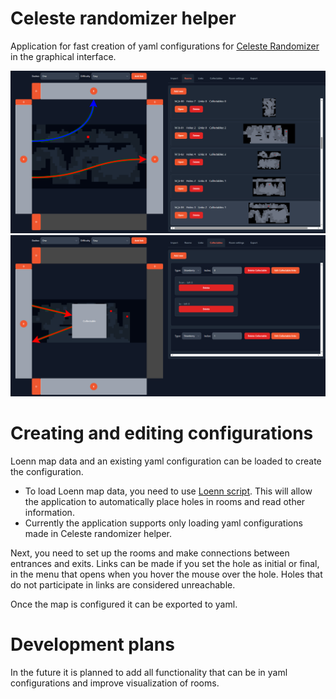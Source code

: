 # Celeste randomizer helper

Application for fast creation of yaml configurations for [Celeste Randomizer](https://github.com/rhelmot/CelesteRandomizer) in the graphical interface.

![interface](docs/screen1.png)
![interface](docs/screen2.png)

# Creating and editing configurations

Loenn map data and an existing yaml configuration can be loaded to create the configuration.

- To load Loenn map data, you need to use [Loenn script](Loenn/copyMap.lua). This will allow the application to automatically place holes in rooms and read other information.
- Currently the application supports only loading yaml configurations made in Celeste randomizer helper.

Next, you need to set up the rooms and make connections between entrances and exits. Links can be made if you set the hole as initial or final, in the menu that opens when you hover the mouse over the hole. Holes that do not participate in links are considered unreachable.

Once the map is configured it can be exported to yaml.

# Development plans

In the future it is planned to add all functionality that can be in yaml configurations and improve visualization of rooms.
